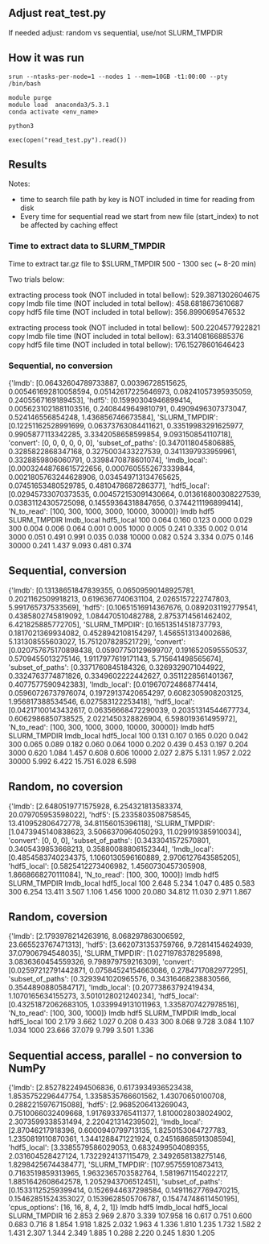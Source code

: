 ## Adjust reat_test.py

If needed adjust: random vs sequential, use/not SLURM_TMPDIR


## How it was run

```{bash}
srun --ntasks-per-node=1 --nodes 1 --mem=10GB -t1:00:00 --pty /bin/bash

module purge
module load  anaconda3/5.3.1
conda activate <env_name>

python3
```

```{python}
exec(open("read_test.py").read())
```


## Results

Notes:   
* time to search file path by key is NOT included in time for reading from disk
* Every time for sequential read we start from new file (start_index) to not be affected by caching effect

### Time to extract data to SLURM_TMPDIR

Time to extract tar.gz file to $SLURM_TMPDIR 
500 - 1300 sec (~ 8-20 min)

Two trials below:

extracting process took (NOT included in total bellow): 529.3871302604675
copy lmdb file time (NOT included in total bellow): 458.6818673610687
copy hdf5 file time (NOT included in total bellow): 356.8990695476532


extracting process took (NOT included in total bellow): 500.2204577922821
copy lmdb file time (NOT included in total bellow): 63.31408166885376
copy hdf5 file time (NOT included in total bellow): 176.15278601646423




### Sequential, no conversion

{'lmdb': [0.06432604789733887, 0.00396728515625, 0.005461692810058594, 0.05142617225646973, 0.08241057395935059, 0.2405567169189453], 'hdf5': [0.15990304946899414, 0.0056231021881103516, 0.2408449649810791, 0.4909496307373047, 0.524146556854248, 1.436856746673584], 'SLURM_TMPDIR': [0.12251162528991699, 0.06373763084411621, 0.33519983291625977, 0.9905877113342285, 3.3342058658599854, 9.093150854110718], 'convert': [0, 0, 0, 0, 0, 0], 'subset_of_paths': [0.3470118045806885, 0.3285822868347168, 0.3275003433227539, 0.3411397933959961, 0.3328859806060791, 0.3398470878601074], 'lmdb_local': [0.00032448768615722656, 0.0007605552673339844, 0.0021805763244628906, 0.034549713134765625, 0.07451653480529785, 0.4810478687286377], 'hdf5_local': [0.02945733070373535, 0.004572153091430664, 0.013616800308227539, 0.03831124305725098, 0.14559364318847656, 0.3744211196899414], 'N_to_read': [100, 300, 1000, 3000, 10000, 30000]}
        lmdb   hdf5  SLURM_TMPDIR  lmdb_local  hdf5_local
100    0.064  0.160         0.123       0.000       0.029
300    0.004  0.006         0.064       0.001       0.005
1000   0.005  0.241         0.335       0.002       0.014
3000   0.051  0.491         0.991       0.035       0.038
10000  0.082  0.524         3.334       0.075       0.146
30000  0.241  1.437         9.093       0.481       0.374



## Sequential, conversion

{'lmdb': [0.13138651847839355, 0.06509590148925781, 0.2021162509918213, 0.6196367740631104, 2.0265157222747803, 5.991765737533569], 'hdf5': [0.10651516914367676, 0.0892031192779541, 0.4385802745819092, 1.084470510482788, 2.8753714561462402, 6.421825885772705], 'SLURM_TMPDIR': [0.16513514518737793, 0.1817021369934082, 0.4528942108154297, 1.4565513134002686, 5.131308555603027, 15.751207828521729], 'convert': [0.020757675170898438, 0.05907750129699707, 0.1916520595550537, 0.5709455013275146, 1.9117977619171143, 5.715641498565674], 'subset_of_paths': [0.3371760845184326, 0.3269329071044922, 0.3324763774871826, 0.3349602222442627, 0.3511228561401367, 0.4077577590942383], 'lmdb_local': [0.019670724868774414, 0.05960726737976074, 0.19729137420654297, 0.6082305908203125, 1.956817388534546, 6.027583122253418], 'hdf5_local': [0.04217100143432617, 0.06356668472290039, 0.20351314544677734, 0.6062986850738525, 2.0221450328826904, 6.598019361495972], 'N_to_read': [100, 300, 1000, 3000, 10000, 30000]}
        lmdb   hdf5  SLURM_TMPDIR  lmdb_local  hdf5_local
100    0.131  0.107         0.165       0.020       0.042
300    0.065  0.089         0.182       0.060       0.064
1000   0.202  0.439         0.453       0.197       0.204
3000   0.620  1.084         1.457       0.608       0.606
10000  2.027  2.875         5.131       1.957       2.022
30000  5.992  6.422        15.751       6.028       6.598



## Random, no coversion

{'lmdb': [2.6480519771575928, 6.254321813583374, 20.079705953598022], 'hdf5': [5.2335803508758545, 13.410952806472778, 34.81156015396118], 'SLURM_TMPDIR': [1.0473945140838623, 3.5066370964050293, 11.029919385910034], 'convert': [0, 0, 0], 'subset_of_paths': [0.3433041572570801, 0.3405439853668213, 0.35880088806152344], 'lmdb_local': [0.4854583740234375, 1.1060130596160889, 2.9706127643585205], 'hdf5_local': [0.5825412273406982, 1.4560730457305908, 1.8668668270111084], 'N_to_read': [100, 300, 1000]}
        lmdb    hdf5  SLURM_TMPDIR  lmdb_local  hdf5_local
100    2.648   5.234         1.047       0.485       0.583
300    6.254  13.411         3.507       1.106       1.456
1000  20.080  34.812        11.030       2.971       1.867

## Random, coversion

{'lmdb': [2.1793978214263916, 8.068297863006592, 23.665523767471313], 'hdf5': [3.6620731353759766, 9.72814154624939, 37.07906794548035], 'SLURM_TMPDIR': [1.0271978378295898, 3.0836360454559326, 9.798979759216309], 'convert': [0.02597212791442871, 0.07584524154663086, 0.2784717082977295], 'subset_of_paths': [0.3293941020965576, 0.34316468238830566, 0.3544890880584717], 'lmdb_local': [0.20773863792419434, 1.1070165634155273, 3.5010128021240234], 'hdf5_local': [0.43251872062683105, 1.0339949131011963, 1.3358707427978516], 'N_to_read': [100, 300, 1000]}
        lmdb    hdf5  SLURM_TMPDIR  lmdb_local  hdf5_local
100    2.179   3.662         1.027       0.208       0.433
300    8.068   9.728         3.084       1.107       1.034
1000  23.666  37.079         9.799       3.501       1.336






## Sequential access, parallel - no conversion to NumPy


{'lmdb': [2.8527822494506836, 0.6173934936523438, 1.8535752296447754, 1.3358535766601562, 1.43070650100708, 0.2882215976715088], 'hdf5': [2.9685206413269043, 0.7510066032409668, 1.9176933765411377, 1.8100028038024902, 2.3073599338531494, 2.220421314239502], 'lmdb_local': [2.87046217918396, 0.6000940799713135, 1.8250153064727783, 1.2350819110870361, 1.3441288471221924, 0.24516868591308594], 'hdf5_local': [3.3385579586029053, 0.6832499504089355, 2.031604528427124, 1.7322924137115479, 2.3492658138275146, 1.8298425674438477], 'SLURM_TMPDIR': [107.95755910873413, 0.7163519859313965, 1.9632365703582764, 1.5819671154022217, 1.8851642608642578, 1.2052943706512451], 'subset_of_paths': [0.15331125259399414, 0.1526944637298584, 0.14911627769470215, 0.15462851524353027, 0.1539628505706787, 0.15474748611450195], 'cpus_options': [16, 16, 8, 4, 2, 1]}
     lmdb   hdf5  lmdb_local  hdf5_local  SLURM_TMPDIR
16  2.853  2.969       2.870       3.339       107.958
16  0.617  0.751       0.600       0.683         0.716
8   1.854  1.918       1.825       2.032         1.963
4   1.336  1.810       1.235       1.732         1.582
2   1.431  2.307       1.344       2.349         1.885
1   0.288  2.220       0.245       1.830         1.205


